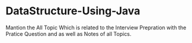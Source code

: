 # DataStructure-Using-Java
Mantion the All Topic Which is related to the Interview Prepration with the Pratice Question and as well as Notes of all Topics. 
